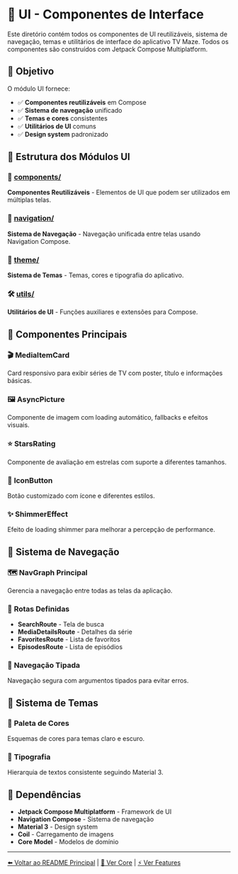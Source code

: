# 🎨 UI - Componentes de Interface

Este diretório contém todos os componentes de UI reutilizáveis, sistema de navegação, temas e utilitários de interface do aplicativo TV Maze. Todos os componentes são construídos com Jetpack Compose Multiplatform.

## 🎯 Objetivo

O módulo UI fornece:
- ✅ **Componentes reutilizáveis** em Compose
- ✅ **Sistema de navegação** unificado
- ✅ **Temas e cores** consistentes
- ✅ **Utilitários de UI** comuns
- ✅ **Design system** padronizado

## 📁 Estrutura dos Módulos UI

### 🧩 [components/](./components/README.md)
**Componentes Reutilizáveis** - Elementos de UI que podem ser utilizados em múltiplas telas.

### 🧭 [navigation/](./navigation/README.md)
**Sistema de Navegação** - Navegação unificada entre telas usando Navigation Compose.

### 🎨 [theme/](./theme/README.md)
**Sistema de Temas** - Temas, cores e tipografia do aplicativo.

### 🛠️ [utils/](./utils/README.md)
**Utilitários de UI** - Funções auxiliares e extensões para Compose.

## 🔧 Componentes Principais

### 🎬 **MediaItemCard**
Card responsivo para exibir séries de TV com poster, título e informações básicas.

### 🖼️ **AsyncPicture**
Componente de imagem com loading automático, fallbacks e efeitos visuais.

### ⭐ **StarsRating**
Componente de avaliação em estrelas com suporte a diferentes tamanhos.

### 🔘 **IconButton**
Botão customizado com ícone e diferentes estilos.

### ✨ **ShimmerEffect**
Efeito de loading shimmer para melhorar a percepção de performance.

## 🧭 Sistema de Navegação

### 🗺️ **NavGraph Principal**
Gerencia a navegação entre todas as telas da aplicação.

### 📍 **Rotas Definidas**
- **SearchRoute** - Tela de busca
- **MediaDetailsRoute** - Detalhes da série
- **FavoritesRoute** - Lista de favoritos
- **EpisodesRoute** - Lista de episódios

### 🔗 **Navegação Tipada**
Navegação segura com argumentos tipados para evitar erros.

## 🎨 Sistema de Temas

### 🌈 **Paleta de Cores**
Esquemas de cores para temas claro e escuro.

### 📝 **Tipografia**
Hierarquia de textos consistente seguindo Material 3.

## 🔗 Dependências

- **Jetpack Compose Multiplatform** - Framework de UI
- **Navigation Compose** - Sistema de navegação
- **Material 3** - Design system
- **Coil** - Carregamento de imagens
- **Core Model** - Modelos de domínio

---

[⬅️ Voltar ao README Principal](../README.md) | [🧠 Ver Core](../core/README.md) | [⚡ Ver Features](../feature/README.md)